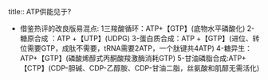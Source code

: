 title:: ATP供能见于?

- 借鉴热评的改良版易混点:
  1三羧酸循环：ATP+【GTP】(底物水平磷酸化)
  2-糖原合成    ：ATP +【UTP】(UDPG)
  3-蛋白质合成：ATP +【GTP】(进位、转位需要GTP，成肽不需要，tRNA需要2ATP，一个肽键共4ATP)
  4-糖异生：ATP+【GTP】(磷酸烯醇式丙酮酸羧激酶消耗GTP)
  5-甘油磷脂合成:ATP+【CTP】(CDP-胆碱、CDP-乙醇胺、CDP-甘油二脂，丝氨酸和肌醇无需活化)